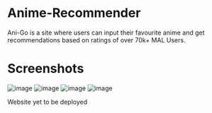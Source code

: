 # Anime-Recommender

Ani-Go is a site where users can input their favourite anime and get recommendations based on ratings of over 70k+ MAL Users.


# Screenshots

![image](https://user-images.githubusercontent.com/53483511/141741871-51debca7-a735-4989-a67e-afa64d5a0238.png)
![image](https://user-images.githubusercontent.com/53483511/141742256-dc17e030-8012-4f70-a627-60860ab83021.png)
![image](https://user-images.githubusercontent.com/53483511/141742538-2f47d3b5-5a21-4581-aabd-ce5c092d7967.png)
![image](https://user-images.githubusercontent.com/53483511/141742714-ba4cda0e-6429-4dfc-94b7-8daeebf21db2.png)


Website yet to be deployed
